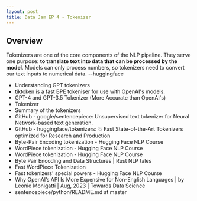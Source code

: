 ```yaml
---
layout: post
title: Data Jam EP 4 - Tokenizer
---
```


## Overview

Tokenizers are one of the core components of the NLP pipeline. They serve one purpose: **to translate text into data that can be processed by the model**. Models can only process numbers, so tokenizers need to convert our text inputs to numerical data. --huggingface

- Understanding GPT tokenizers
- tiktoken is a fast BPE tokeniser for use with OpenAI's models.
- GPT-4 and GPT-3.5 Tokenizer (More Accurate than OpenAI's)
- Tokenizer
- Summary of the tokenizers
- GitHub - google/sentencepiece: Unsupervised text tokenizer for Neural Network-based text generation.
- GitHub - huggingface/tokenizers: 💥 Fast State-of-the-Art Tokenizers optimized for Research and Production
- Byte-Pair Encoding tokenization - Hugging Face NLP Course
- WordPiece tokenization - Hugging Face NLP Course
- WordPiece tokenization - Hugging Face NLP Course
- Byte Pair Encoding and Data Structures | Rust NLP tales
- Fast WordPiece Tokenization
- Fast tokenizers' special powers - Hugging Face NLP Course
- Why OpenAI’s API Is More Expensive for Non-English Languages | by Leonie Monigatti | Aug, 2023 | Towards Data Science
- sentencepiece/python/README.md at master
